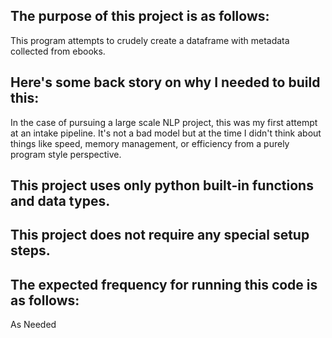 ## The purpose of this project is as follows:
This program attempts to crudely create a dataframe with metadata collected from ebooks.
## Here's some back story on why I needed to build this:
In the case of pursuing a large scale NLP project, this was my first attempt at an intake pipeline. It's not a bad model but at the time I didn't think about things like speed, memory management, or efficiency from a purely program style perspective.
## This project uses only python built-in functions and data types.

## This project does not require any special setup steps.

## The expected frequency for running this code is as follows:
As Needed